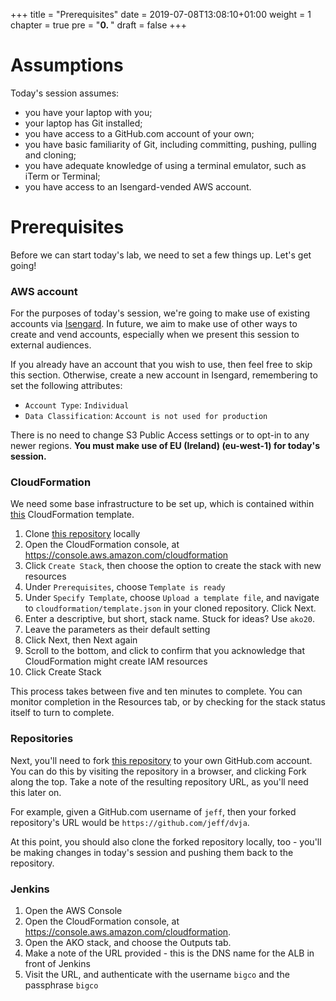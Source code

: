 +++
title = "Prerequisites"
date = 2019-07-08T13:08:10+01:00
weight = 1
chapter = true
pre = "<b>0. </b>"
draft = false
+++

# Assumptions

Today's session assumes:

- you have your laptop with you;
- your laptop has Git installed;
- you have access to a GitHub.com account of your own;
- you have basic familiarity of Git, including committing, pushing, pulling and cloning;
- you have adequate knowledge of using a terminal emulator, such as iTerm or Terminal;
- you have access to an Isengard-vended AWS account.

# Prerequisites

Before we can start today's lab, we need to set a few things up. Let's get going!

### AWS account

For the purposes of today's session, we're going to make use of existing accounts via [Isengard](https://isengard.amazon.com). In future, we aim to make use of other ways to create and vend accounts, especially when we present this session to external audiences.

If you already have an account that you wish to use, then feel free to skip this section. Otherwise, create a new account in Isengard, remembering to set the following attributes:

- `Account Type`: `Individual`
- `Data Classification`: `Account is not used for production`

There is no need to change S3 Public Access settings or to opt-in to any newer regions.
**You must make use of EU (Ireland) (eu-west-1) for today's session.**

### CloudFormation

We need some base infrastructure to be set up, which is contained within [this](https://github.com/ajlanghorn/aws-ako20-cicd-security/blob/master/cloudformation/template.json) CloudFormation template.

1. Clone [this repository](https://github.com/ajlanghorn/aws-ako20-cicd-security) locally
1. Open the CloudFormation console, at https://console.aws.amazon.com/cloudformation
1. Click `Create Stack`, then choose the option to create the stack with new resources
1. Under `Prerequisites`, choose `Template is ready`
1. Under `Specify Template`, choose `Upload a template file`, and navigate to `cloudformation/template.json` in your cloned repository. Click Next.
1. Enter a descriptive, but short, stack name. Stuck for ideas? Use `ako20`.
1. Leave the parameters as their default setting
1. Click Next, then Next again
1. Scroll to the bottom, and click to confirm that you acknowledge that CloudFormation might create IAM resources
1. Click Create Stack

This process takes between five and ten minutes to complete. You can monitor completion in the Resources tab, or by checking for the stack status itself to turn to complete.

### Repositories

Next, you'll need to fork [this repository](https://github.com/ajlanghorn/dvja) to your own GitHub.com account. You can do this by visiting the repository in a browser, and clicking Fork along the top. Take a note of the resulting repository URL, as you'll need this later on.

For example, given a GitHub.com username of `jeff`, then your forked repository's URL would be `https://github.com/jeff/dvja`.

At this point, you should also clone the forked repository locally, too - you'll be making changes in today's session and pushing them back to the repository.

### Jenkins

1. Open the AWS Console
1. Open the CloudFormation console, at https://console.aws.amazon.com/cloudformation.
1. Open the AKO stack, and choose the Outputs tab.
1. Make a note of the URL provided - this is the DNS name for the ALB in front of Jenkins
1. Visit the URL, and authenticate with the username `bigco` and the passphrase `bigco`
